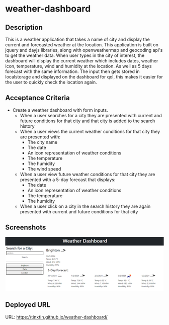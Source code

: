 # weather-dashboard

## Description
This is a weather application that takes a name of city and display the current and forecasted weather at the location. This application is built on jquery and dayjs libraries, along with openweathermap and geocoding api's to get the weather data. When user types in the city of interest, the dashboard will display the current weather which includes dates, weather icon, temperature, wind and humidity at the location. As well as 5 days forecast with the same information. The input then gets stored in localstorage and displayed on the dashboard for qol, this makes it easier for the user to quickly check the location again.

## Acceptance Criteria

* Create a weather dashboard with form inputs.
  * When a user searches for a city they are presented with current and future conditions for that city and that city is added to the search history
  * When a user views the current weather conditions for that city they are presented with:
    * The city name
    * The date
    * An icon representation of weather conditions
    * The temperature
    * The humidity
    * The wind speed
  * When a user view future weather conditions for that city they are presented with a 5-day forecast that displays:
    * The date
    * An icon representation of weather conditions
    * The temperature
    * The humidity
  * When a user click on a city in the search history they are again presented with current and future conditions for that city

## Screenshots
![](./screenshots/wd-1.png 'weather dashboard')

## Deployed URL
URL: https://tinxtin.github.io/weather-dashboard/ 